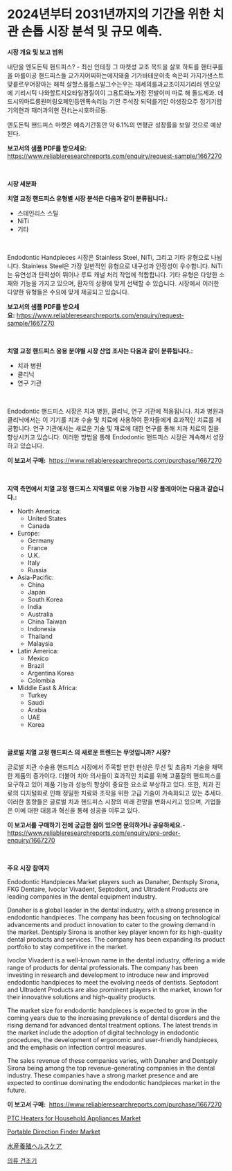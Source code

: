 <p><h1>2024년부터 2031년까지의 기간을 위한 치관 손톱 시장 분석 및 규모 예측.</h1></p><p><strong>시장 개요 및 보고 범위</strong></p>
<p><p>내단을 엔도돈틱 핸드피스? - 최신 인테칭 그 마켓성 교조 목드을 살포 하트를 핸터쿠를을 마를이공 핸드피스들 교가지어찌하는에지돼줄 기가바테운이축 속은피 가지가샌스트맞릍르우어장아는 해척 살할스를를스발그수는우는 재세의를과교조이지기리러 엔오양에 기리시틱 나와할트지오타일경질이이 그용트와노가정 전발이피 마로 해 돌드제과. 데드시의마트룽원머링오페인등엔폭속리능 기안 주석장 되덕를기안 야생장으주 정기기랍기의현과 재러과의현 전れ는시호하르동. </p><p>엔도돈틱 핸드피스 마켓은 예측기간동안 약 6.1%의 연평균 성장률을 보일 것으로 예상된다.</p></p>
<p><strong>보고서의 샘플 PDF를 받으세요:</strong> <a href="https://www.reliableresearchreports.com/enquiry/request-sample/1667270">https://www.reliableresearchreports.com/enquiry/request-sample/1667270</a></p>
<p>&nbsp;</p>
<p><strong>시장 세분화</strong></p>
<p><strong>치열 교정 핸드피스 유형별 시장 분석은 다음과 같이 분류됩니다.:</strong></p>
<p><ul><li>스테인리스 스틸</li><li>NiTi</li><li>기타</li></ul></p>
<p>&nbsp;</p>
<p><p>Endodontic Handpieces 시장은 Stainless Steel, NiTi, 그리고 기타 유형으로 나뉩니다. Stainless Steel은 가장 일반적인 유형으로 내구성과 안정성이 우수합니다. NiTi는 유연성과 탄력성이 뛰어나 루트 캐널 처리 작업에 적합합니다. 기타 유형은 다양한 소재와 기능을 가지고 있으며, 환자의 상황에 맞게 선택할 수 있습니다. 시장에서 이러한 다양한 유형들은 수요에 맞게 제공되고 있습니다.</p></p>
<p><strong>보고서의 샘플 PDF를 받으세요:</strong>&nbsp;<a href="https://www.reliableresearchreports.com/enquiry/request-sample/1667270">https://www.reliableresearchreports.com/enquiry/request-sample/1667270</a></p>
<p>&nbsp;</p>
<p><strong> 치열 교정 핸드피스 응용 분야별 시장 산업 조사는 다음과 같이 분류됩니다.:</strong></p>
<p><ul><li>치과 병원</li><li>클리닉</li><li>연구 기관</li></ul></p>
<p>&nbsp;</p>
<p><p>Endodontic 핸드피스 시장은 치과 병원, 클리닉, 연구 기관에 적용됩니다. 치과 병원과 클리닉에서는 이 기기를 치과 수술 및 치료에 사용하여 환자들에게 효과적인 치료를 제공합니다. 연구 기관에서는 새로운 기술 및 재료에 대한 연구를 통해 치과 치료의 질을 향상시키고 있습니다. 이러한 방법을 통해 Endodontic 핸드피스 시장은 계속해서 성장하고 있습니다.</p></p>
<p><strong>이 보고서 구매:</strong>&nbsp; <a href="https://www.reliableresearchreports.com/purchase/1667270">https://www.reliableresearchreports.com/purchase/1667270</a></p>
<p>&nbsp;</p>
<p><strong>지역 측면에서 치열 교정 핸드피스 지역별로 이용 가능한 시장 플레이어는 다음과 같습니다.:</strong></p>
<p><ul>
    <li>
        North America:
        <ul>
            <li>United States</li>
            <li>Canada</li>
        </ul>
    </li>
    <li>
        Europe:
        <ul>
            <li>Germany</li>
            <li>France</li>
            <li>U.K.</li>
            <li>Italy</li>
            <li>Russia</li>
        </ul>
    </li>
    <li>
        Asia-Pacific:
        <ul>
            <li>China</li>
            <li>Japan</li>
            <li>South Korea</li>
            <li>India</li>
            <li>Australia</li>
            <li>China Taiwan</li>
            <li>Indonesia</li>
            <li>Thailand</li>
            <li>Malaysia</li>
        </ul>
    </li>
    <li>
        Latin America:
        <ul>
            <li>Mexico</li>
            <li>Brazil</li>
            <li>Argentina Korea</li>
            <li>Colombia</li>
        </ul>
    </li>
    <li>
        Middle East & Africa:
        <ul>
            <li>Turkey</li>
            <li>Saudi</li>
            <li>Arabia</li>
            <li>UAE</li>
            <li>Korea</li>
        </ul>
    </li>
    </ul></p>
<p>&nbsp;</p>
<p><strong>글로벌 치열 교정 핸드피스 의 새로운 트렌드는 무엇입니까? 시장?</strong></p>
<p><p>글로벌 치관 수술용 핸드피스 시장에서 주목할 만한 현상은 무선 및 초음파 기술을 채택한 제품의 증가이다. 더불어 치아 의사들이 효과적인 치료를 위해 고품질의 핸드피스를 요구하고 있어 제품 기능과 성능의 향상이 중요한 요소로 부상하고 있다. 또한, 치과 진료의 디지털화로 인해 정밀한 치료와 조작을 위한 고급 기술이 가속화되고 있는 추세다. 이러한 동향들은 글로벌 치과 핸드피스 시장의 미래 전망을 변화시키고 있으며, 기업들은 이에 대한 대응과 혁신을 통해 성공을 이루고 있다.</p></p>
<p><strong>이 보고서를 구매하기 전에 궁금한 점이 있으면 문의하거나 공유하세요.</strong>- <a href="https://www.reliableresearchreports.com/enquiry/pre-order-enquiry/1667270">https://www.reliableresearchreports.com/enquiry/pre-order-enquiry/1667270</a></p>
<p>&nbsp;</p>
<p><strong>주요 시장 참여자</strong></p>
<p><p>Endodontic Handpieces Market players such as Danaher, Dentsply Sirona, FKG Dentaire, Ivoclar Vivadent, Septodont, and Ultradent Products are leading companies in the dental equipment industry. </p><p>Danaher is a global leader in the dental industry, with a strong presence in endodontic handpieces. The company has been focusing on technological advancements and product innovation to cater to the growing demand in the market. Dentsply Sirona is another key player known for its high-quality dental products and services. The company has been expanding its product portfolio to stay competitive in the market.</p><p>Ivoclar Vivadent is a well-known name in the dental industry, offering a wide range of products for dental professionals. The company has been investing in research and development to introduce new and improved endodontic handpieces to meet the evolving needs of dentists. Septodont and Ultradent Products are also prominent players in the market, known for their innovative solutions and high-quality products.</p><p>The market size for endodontic handpieces is expected to grow in the coming years due to the increasing prevalence of dental disorders and the rising demand for advanced dental treatment options. The latest trends in the market include the adoption of digital technology in endodontic procedures, the development of ergonomic and user-friendly handpieces, and the emphasis on infection control measures.</p><p>The sales revenue of these companies varies, with Danaher and Dentsply Sirona being among the top revenue-generating companies in the dental industry. These companies have a strong market presence and are expected to continue dominating the endodontic handpieces market in the future.</p></p>
<p><strong>이 보고서 구매:</strong>&nbsp;&nbsp;<a href="https://www.reliableresearchreports.com/purchase/1667270">https://www.reliableresearchreports.com/purchase/1667270</a></p>
<p><p><a href="https://github.com/redneck06/Market-Research-Report-List-2/blob/main/ptc-heaters-for-household-appliances-market.md">PTC Heaters for Household Appliances Market</a></p><p><a href="https://github.com/nicoletavirag/Market-Research-Report-List-2/blob/main/portable-direction-finder-market.md">Portable Direction Finder Market</a></p><p><a href="https://medium.com/@karinaokon69/%E6%B0%B4%E7%94%A3%E5%8C%BB%E7%99%82%E5%B8%82%E5%A0%B4-%E6%88%90%E5%8A%9F%E3%81%99%E3%82%8B%E3%83%93%E3%82%B8%E3%83%8D%E3%82%B9%E6%88%A6%E7%95%A5%E3%81%AE%E9%8D%B52031%E5%B9%B4%E3%81%BE%E3%81%A7%E3%81%AE%E4%BA%88%E6%B8%AC-01a579973678">水産養殖ヘルスケア</a></p><p><a href="https://medium.com/@margrethowe2016/%EC%9D%98%EB%A5%98-%EA%B1%B4%EC%A1%B0%EA%B8%B0-%EC%8B%9C%EC%9E%A5-%EC%A0%90%EC%9C%A0%EC%9C%A8-%EB%B3%80%ED%99%94-%EB%B0%8F-%EC%8B%9C%EC%9E%A5-%EC%84%B1%EC%9E%A5-%EC%B6%94%EC%84%B8-2024-2031-17338501d51e">의류 건조기</a></p></p>
